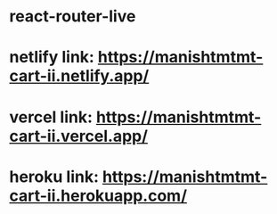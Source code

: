 # react-router-live

# netlify link: https://manishtmtmt-cart-ii.netlify.app/

# vercel link: https://manishtmtmt-cart-ii.vercel.app/

# heroku link: https://manishtmtmt-cart-ii.herokuapp.com/
